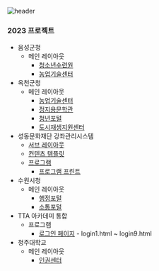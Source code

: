 ![header](https://capsule-render.vercel.app/api?type=waving&color=30:bb99ff,76:eeaaff&height=200&section=header&text=Project%20info&fontSize=60&fontAlignY=40&stroke=eeaaff&animation=fadeIn)

### 2023 프로젝트
+ 음성군청
  + 메인 레이아웃
    + [청소년수련원](https://kkamang9.github.io/project/2023Eumseong/site/yh/main.html)
    + [농업기술센터](https://kkamang9.github.io/project/2023Eumseong/site/esatc/main.html)
+ 옥천군청
  + 메인 레이아웃
    + [농업기술센터](https://kkamang9.github.io/project/2023Okchun/site/agri/main.html)
    + [정지용문학관](https://kkamang9.github.io/project/2023Okchun/site/jiyong/main.html)
    + [청년포털](https://kkamang9.github.io/project/2023Okchun/site/young/main.html)
    + [도시재생지원센터](https://kkamang9.github.io/project/2023Okchun/site/urban/main.html)
+ 성동문화재단 강좌관리시스템
  + [서브 레이아웃](https://kkamang9.github.io/project/2023Sungdong/site/sdfc/sub.html)
  + [컨텐츠 템플릿](https://kkamang9.github.io/project/2023Sungdong/site/sdfc/template.html)
  + [프로그램](https://kkamang9.github.io/project/2023Sungdong/site/sdfc/program.html)
    + [프로그램 프린트](https://kkamang9.github.io/project/2023Sungdong/site/sdfc/program_print.html)
+ 수원시청
  + 메인 레이아웃
    + [행정포털](https://kkamang9.github.io/project/2023Suwon/hangjung_2023/main.html)
    + [소통포털](https://kkamang9.github.io/project/2023Suwon/sotong_2023/main.html)
+ TTA 아카데미 통합
  + 프로그램
    + [로그인 페이지](https://kkamang9.github.io/project/2023TTALogin/login1.html) - login1.html ~ login9.html
+ 청주대학교
  + 메인 레이아웃
    + [인권센터](https://kkamang9.github.io/project/2023ChungjuUniversity/site/HumanRightsCenter/main.html)